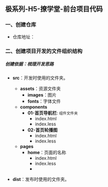 ## 极系列-H5-撩学堂-前台项目代码
### 一、创建仓库
- 仓库地址：

### 二、创建项目开发的文件组织结构
##### 创建依据：梳理开发思路

- **src**：开发时使用的文件夹。
  - **assets**：资源文件夹
    - **images**：图片
    - **fonts**：字体文件
  - **components**
    - **01-首页导航栏**: `组件文件夹`
      - index.html
      - index.less
    - **02-首页轮播图**
      - index.html
      - index.less
  - **pages**
    - **home**：页面的名称
      - index.html
      - index.less
      - 


- **dist**：发布时使用的文件夹。

